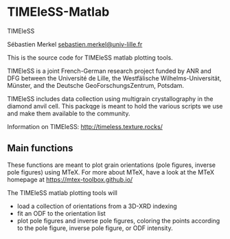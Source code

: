 # TIMEleSS-Matlab

TIMEleSS

Sébastien Merkel
sebastien.merkel@univ-lille.fr


This is the source code for TIMEleSS matlab plotting tools.

TIMEleSS is a joint French-German research project funded by ANR and DFG between the Université de Lille, the Westfälische Wilhelms-Universität, Münster, and the Deutsche GeoForschungsZentrum, Potsdam. 

TIMEleSS includes data collection using multigrain crystallography in the diamond anvil cell. This packqge is meant to hold the various scripts we use and make them available to the community.

Information on TIMEleSS: http://timeless.texture.rocks/

## Main functions

These functions are meant to plot grain orientations (pole figures, inverse pole figures) using MTeX. For more about MTeX, have a look at the MTeX homepage at https://mtex-toolbox.github.io/

The TIMEleSS matlab plotting tools will
 * load a collection of orientations from a 3D-XRD indexing
 * fit an ODF to the orientation list
 * plot pole figures and inverse pole figures, coloring the points according to the pole figure, inverse pole figure, or ODF intensity.
 
 
